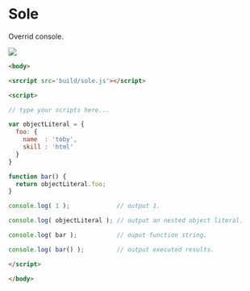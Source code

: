 # Sole
Overrid console.

<img src='http://ww2.sinaimg.cn/large/be899c05jw1ey41reerh1g20pp09ptrc.gif'>

```html
<body>

<srcript src='build/sole.js'></script>

<script>

// type your scripts here...

var objectLiteral = {
  foo: {
    name  : 'toby',
    skill : 'html'
  }
}

function bar() {
  return objectLiteral.foo;
}

console.log( 1 );             // output 1.

console.log( objectLiteral ); // output an nested object literal.

console.log( bar );           // ouput function string.

console.log( bar() );         // output executed results.

</script>

</body>

```
